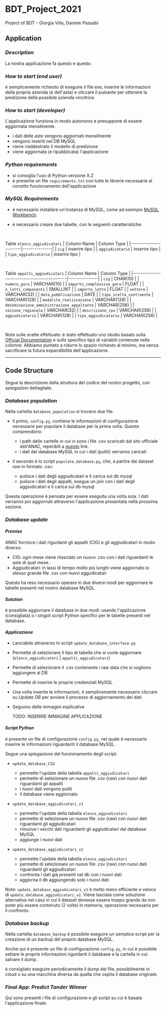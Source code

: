 # BDT_Project_2021

Project of BDT - Giorgia Villa, Daniele Passabì

## Application

### *Description*

La nostra applicazione fa questo e questo.

### *How to start (end user)*

è semplicemente richiesto di eseguire il file exe, inserire le informazioni della propria azienda (e dell'asta) e cliccare il pulsante per ottenere la predizione della possibile azienda vincitrice.

### *How to start (developer)*

L'applicazione funziona in modo autonomo e presuppone di essere aggiornata mensilmente.

- i dati delle aste vengono aggiornati mensilmente
- vengono inseriti nel DB MySQL
- viene riaddestrato il modello di predizione
- viene aggiornata (e ripubblicata) l'applicazione

### *Python requirements*

- si consiglia l'uso di Python versione X.Z
- è presente un file `requirements.txt` con tutte le librerie necessarie al corretto funzionamento dell'applicazione

### *MySQL Requirements*

- è necessario installare un'instanza di MySQL, come ad esempio [MySQL Workbench](https://www.mysql.com/it/products/workbench/).

- è necessario creare due tabelle, con le seguenti caratteristiche:

<br/>

Table `elenco_aggiudicatari`
| Column Name           | Column Type   |
|-----------------------|---------------|
| `cig`                 | inserire tipo |
| `aggiudicatario`      | inserire tipo |
| `tipo_aggiudicatario` | inserire tipo |

<br/>

Table `appalti_aggiudicatari`
| Column Name                                 | Column Type   |
|---------------------------------------------|---------------|
| `cig`                                       | CHAR(10)      |
| `numero_gara`                               | VARCHAR(10)   |
| `importo_complessivo_gara`                  | FLOAT         |
| `n_lotti_componenti`                        | SMALLINT      |
| `importo_lotto`                             | FLOAT         |
| `settore`                                   | VARCHAR(32)   |
| `data_pubblicazione`                        | DATE          |
| `tipo_scelta_contraente`                    | VARCHAR(128)  |
| `modalita_realizzazione`                    | VARCHAR(128)  |
| `denominazione_amministrazione_appaltante`  | VARCHAR(256)  |
| `sezione_regionale`                         | VARCHAR(32)   |
| `descrizione_cpv`                           | VARCHAR(256)  |
| `aggiudicatario`                            | VARCHAR(128)  |
| `tipo_aggiudicatario`                       | VARCHAR(256)  |

<br/>

Note sulle scelte effettuate: è stato effettuato uno studio basato sulla [Official Documentation](https://dev.mysql.com/doc/refman/8.0/en/floating-point-types.html) e sullo specifico tipo di variabili contenute nelle colonne. Abbiamo puntato a ridurre lo spazio richiesto al minimo, ma senza sacrificare la futura espandibilità dell'applicazione.

---

## Code Structure

Segue la descrizione della struttura del codice del nostro progetto, con spiegazioni dettagliate.

### *Database population*

Nella cartella `database_population` si trovano due file.

- Il primo, `config.py`, contiene le informazioni di configurazione necessarie per popolare il database per la prima volta. Queste comprendono:
  - i path delle cartelle in cui vi sono i file .csv scaricati dal sito ufficiale dell'ANAC, reperibili a [questo](https://dati.anticorruzione.it/opendata/dataset?page=1) link.
  - i dati del database MySQL in cui i dati (puliti) verranno caricati

- Il secondo è lo script `populate_database.py`, che, a partire dai dataset *raw* in formato .csv:
  - pulisce i dati degli aggiudicatari e li carica sul db mysql
  - pulisce i dati degli appalti, esegue un join con i dati degli aggiudicatari e li carica sul db mysql

Questa operazione è pensata per essere eseguita una volta sola. I dati verranno poi aggiornati attraverso l'applicazione presentata nella prossima sezione.

### *Database update*

#### *Premise*

ANAC fornisce i dati rigurdanti gli appalti (CIG) e gli aggiudicatari in modo diverso:

- CIG: ogni mese viene rilasciato un nuovo .csv con i dati riguardanti le aste di quel mese.
- Aggiudicatari: in lassi di tempo molto più lunghi viene aggiornato lo stesso grande file .csv con nuovi aggudicatari

Questo ha reso necessario operare in due diversi modi per aggiornare le tabelle presenti nel nostro database MySQL.

#### *Solution*

è possibile aggiornare il database in due modi: usando l'applicazione (consigliata) o i singoli script Python specifici per le tabelle presenti nel database.

#### *Applicazione*

- Lanciabile attraverso lo script `update_database_interface.py`

- Permette di selezionare il tipo di tabella che si vuole aggiornare (`elenco_aggiudicatari` | `appalti_aggiudicatari`)

- Permette di selezionare il .csv contenente i raw data che si vogliono aggiungere al DB

- Permette di inserire le proprie credenziali MySQL

- Una volta inserite le informazioni, è semplicemente necessario cliccare su *Update DB* per avviare il processo di aggiornamento dei dati.

- Seguono delle immagini esplicative

  TODO: INSERIRE IMMAGINE APPLICAZIONE

#### *Script Python*

è presente un file di configurazione `config.py`, nel quale è necessario inserire le informazioni riguardanti il database MySQL.

Segue una spiegazione del funzionamento degli script:

- `update_database_CIG`
  - permette l'update della tabella `appalti_aggiudicatari`
  - permette di selezionare un nuovo file .csv (raw) con nuovi dati riguardanti gli appalti
  - i nuovi dati vengono puliti
  - il database viene aggiornato

- `update_database_aggiudicatari_v1`
  - permette l'update della tabella `elenco_aggiudicatari`
  - permette di selezionare un nuovo file .csv (raw) con nuovi dati riguardanti gli aggiudicatari
  - rimuove i vecchi dati riguardanti gli aggiudicatari dal database MySQL
  - aggiunge i nuovi dati

- `update_database_aggiudicatari_v2`
  - permette l'update della tabella `elenco_aggiudicatari`
  - permette di selezionare un nuovo file .csv (raw) con nuovi dati riguardanti gli aggiudicatari
  - confronta i dati già presenti nel db con i nuovi dati
  - aggiorna il db aggiungendo solo i nuovi dati

Note: `update_database_aggiudicatari_v1` è molto meno efficiente e veloce di `update_database_aggiudicatari_v2`. Viene lasciata come soluzione alternativa nel caso in cui il dataset dovesse essere troppo grande da non poter più essere contenuto (2 volte) in memoria, operazione necessaria per il confronto.

### *Database backup*

Nella cartella `database_backup` è possibile eseguire un semplice script per la creazione di un backup del proprio database MySQL.

Anche qui è presente un file di configurazione `config.py`, in cui è possibile settare le proprie informazioni rigurdanti il database e la cartella in cui salvare il dump.

è consigliato eseguire periodicamente il dump dei file, possibilmente in cloud o su una macchina diversa da quella che ospita il database originale.

### *Final App: Predict Tander Winner*

Qui sono presenti i file di configurazione e gli script su cui è basata l'applicazione finale.

